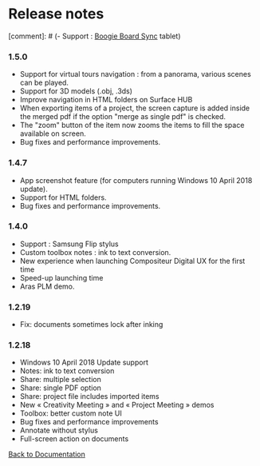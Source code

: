 # Release notes


[comment]: # (-	Support : [Boogie Board Sync](https://myboogieboard.com/products/sync) tablet)

### 1.5.0

- Support for virtual tours navigation : from a panorama, various scenes can be played.
- Support for 3D models (.obj, .3ds)
- Improve navigation in HTML folders on Surface HUB
- When exporting items of a project, the screen capture is added inside the merged pdf if the option "merge as single pdf" is checked.
- The "zoom" button of the item now zooms the items to fill the space available on screen.
- Bug fixes and performance improvements.

### 1.4.7

- App screenshot feature (for computers running Windows 10 April 2018 update).
- Support for HTML folders. 
- Bug fixes and performance improvements.

### 1.4.0

- Support : Samsung Flip stylus
- Custom toolbox notes : ink to text conversion.
-	New experience when launching Compositeur Digital UX for the first time
-	Speed-up launching time
-	Aras PLM demo.

### 1.2.19

-	Fix: documents sometimes lock after inking

### 1.2.18

-	Windows 10 April 2018 Update support
-	Notes: ink to text conversion
-	Share: multiple selection
-	Share: single PDF option
-	Share: project file includes imported items
-	New « Creativity Meeting » and « Project Meeting » demos
-	Toolbox: better custom note UI
-	Bug fixes and performance improvements
- Annotate without stylus
- Full-screen action on documents


[Back to Documentation](../index.md)
